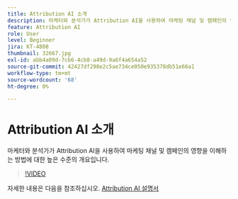 ```yaml
---
title: Attribution AI 소개
description: 마케터와 분석가가 Attribution AI을 사용하여 마케팅 채널 및 캠페인의 영향을 이해하는 방법에 대한 높은 수준의 개요입니다.
feature: Attribution AI
role: User
level: Beginner
jira: KT-4808
thumbnail: 32667.jpg
exl-id: abb4a09d-7cb6-4cb8-a49d-9a6f4a654a52
source-git-commit: 42427df298e2c5ae734ce050e935378db51e66a1
workflow-type: tm+mt
source-wordcount: '68'
ht-degree: 0%

---
```


# Attribution AI 소개

마케터와 분석가가 Attribution AI을 사용하여 마케팅 채널 및 캠페인의 영향을 이해하는 방법에 대한 높은 수준의 개요입니다.

>[!VIDEO](https://video.tv.adobe.com/v/32667?quality=12&learn=on)

자세한 내용은 다음을 참조하십시오. [Attribution AI 설명서](https://experienceleague.adobe.com/docs/experience-platform/intelligent-services/attribution-ai/overview.html)
